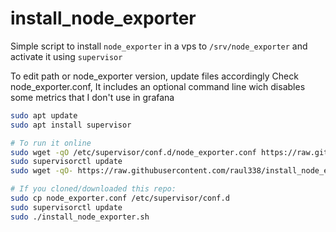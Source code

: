 # install_node_exporter
Simple script to install `node_exporter` in a vps to `/srv/node_exporter` and activate it using `supervisor`

To edit path or node_exporter version, update files accordingly
Check node_exporter.conf, It includes an optional command line wich disables some metrics that I don't use in grafana

```sh
sudo apt update
sudo apt install supervisor

# To run it online
sudo wget -qO /etc/supervisor/conf.d/node_exporter.conf https://raw.githubusercontent.com/raul338/install_node_exporter/master/node_exporter.conf
sudo supervisorctl update
sudo wget -qO- https://raw.githubusercontent.com/raul338/install_node_exporter/master/install_node_exporter.sh | sudo bash

# If you cloned/downloaded this repo:
sudo cp node_exporter.conf /etc/supervisor/conf.d
sudo supervisorctl update
sudo ./install_node_exporter.sh
```
